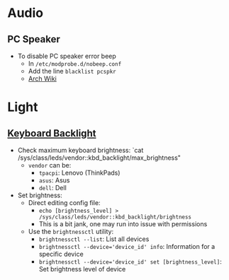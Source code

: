 # Audio
## PC Speaker
- To disable PC speaker error beep
  - In `/etc/modprobe.d/nobeep.conf`
  - Add the line `blacklist pcspkr`
  - [Arch Wiki](https://wiki.archlinux.org/title/Kernel_module#Blacklisting)

# Light
## [Keyboard Backlight](https://wiki.archlinux.org/title/keyboard_backlight)
- Check maximum keyboard brightness: `cat /sys/class/leds/vendor::kbd_backlight/max_brightness"
  - `vendor` can be:
    - `tpacpi`: Lenovo (ThinkPads)
    - `asus`: Asus
    - `dell`: Dell
- Set brightness:
  - Direct editing config file:
    - `echo [brightness_level] > /sys/class/leds/vendor::kbd_backlight/brightness`
    - This is a bit jank, one may run into issue with permissions
  - Use the `brightnessctl` utility:
    - `brightnessctl --list`: List all devices
    - `brightnessctl --device='device_id' info`: Information for a specific device
    - `brightnessctl --device='device_id' set [brightness_level]`: Set brightness level of device
